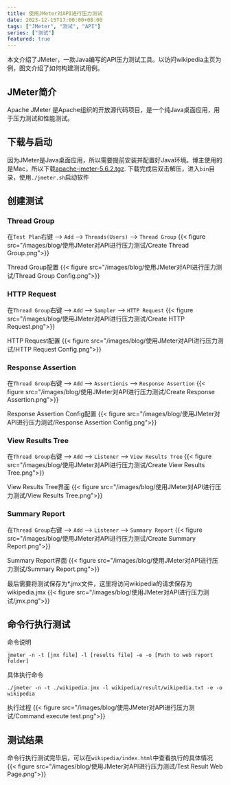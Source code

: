 ```yaml
---
title: 使用JMeter对API进行压力测试
date: 2023-12-15T17:00:00+08:00
tags: ["JMeter", "测试", "API"]
series: ["测试"]
featured: true
---
```


本文介绍了JMeter，一款Java编写的API压力测试工具。以访问wikipedia主页为例，图文介绍了如何构建测试用例。

<!--more-->

## JMeter简介
Apache JMeter 是Apache组织的开放源代码项目，是一个纯Java桌面应用，用于压力测试和性能测试。

## 下载与启动
因为JMeter是Java桌面应用，所以需要提前安装并配置好Java环境。博主使用的是Mac，所以下载[apache-jmeter-5.6.2.tgz](https://dlcdn.apache.org//jmeter/binaries/apache-jmeter-5.6.2.tgz).
下载完成后双击解压，进入`bin`目录，使用`./jmeter.sh`启动软件

## 创建测试
### Thread Group
在`Test Plan`右键 --> `Add` --> `Threads(Users)` --> `Thread Group`
{{< figure src="/images/blog/使用JMeter对API进行压力测试/Create Thread Group.png">}}

Thread Group配置
{{< figure src="/images/blog/使用JMeter对API进行压力测试/Thread Group Config.png">}}

### HTTP Request
在`Thread Group`右键 --> `Add` --> `Sampler` --> `HTTP Request`
{{< figure src="/images/blog/使用JMeter对API进行压力测试/Create HTTP Request.png">}}

HTTP Request配置
{{< figure src="/images/blog/使用JMeter对API进行压力测试/HTTP Request Config.png">}}

### Response Assertion
在`Thread Group`右键 --> `Add` --> `Assertionis` --> `Response Assertion`
{{< figure src="/images/blog/使用JMeter对API进行压力测试/Create Response Assertion.png">}}

Response Assertion Config配置
{{< figure src="/images/blog/使用JMeter对API进行压力测试/Response Assertion Config.png">}}

### View Results Tree
在`Thread Group`右键 --> `Add` --> `Listener` --> `View Results Tree`
{{< figure src="/images/blog/使用JMeter对API进行压力测试/Create View Results Tree.png">}}

View Results Tree界面
{{< figure src="/images/blog/使用JMeter对API进行压力测试/View Results Tree.png">}}

### Summary Report

在`Thread Group`右键 --> `Add` --> `Listener` --> `Summary Report`
{{< figure src="/images/blog/使用JMeter对API进行压力测试/Create Summary Report.png">}}

Summary Report界面
{{< figure src="/images/blog/使用JMeter对API进行压力测试/Summary Report.png">}}

最后需要将测试保存为*.jmx文件，这里将访问wikipedia的请求保存为wikipedia.jmx
{{< figure src="/images/blog/使用JMeter对API进行压力测试/jmx.png">}}

## 命令行执行测试
命令说明
```shell
jmeter -n -t [jmx file] -l [results file] -e -o [Path to web report folder]
```
具体执行命令
```shell
./jmeter -n -t ./wikipedia.jmx -l wikipedia/result/wikipedia.txt -e -o wikipedia
```
执行过程
{{< figure src="/images/blog/使用JMeter对API进行压力测试/Command execute test.png">}}

## 测试结果
命令行执行测试完毕后，可以在`wikipedia/index.html`中查看执行的具体情况
{{< figure src="/images/blog/使用JMeter对API进行压力测试/Test Result Web Page.png">}}

